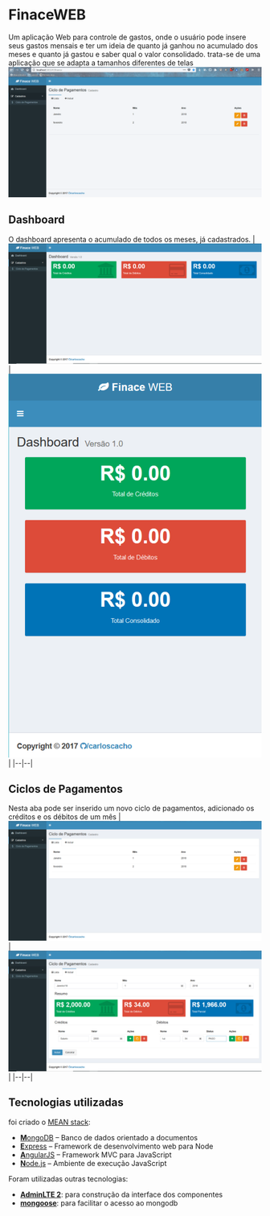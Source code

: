 # FinaceWEB

Um aplicação Web para controle de gastos, onde o usuário pode insere seus gastos mensais e ter um ideia de quanto já ganhou  no acumulado dos meses e quanto já gastou e saber qual o valor consolidado. 
trata-se de uma aplicação que se adapta a tamanhos diferentes de telas
![enter image description here](https://raw.githubusercontent.com/carloscacho/FinaceWeb/master/screen/gifteste.gif)
## Dashboard
O dashboard apresenta o acumulado de todos os meses, já cadastrados.
| ![enter image description here](https://raw.githubusercontent.com/carloscacho/FinaceWeb/master/screen/dash.png) | ![enter image description here](https://raw.githubusercontent.com/carloscacho/FinaceWeb/master/screen/resposivo.png) |
|--|--|

## Ciclos de Pagamentos
Nesta aba pode ser inserido um novo ciclo de pagamentos, adicionado os créditos e os débitos de um mês
| ![enter image description here](https://raw.githubusercontent.com/carloscacho/FinaceWeb/master/screen/lista.png) |  ![enter image description here](https://raw.githubusercontent.com/carloscacho/FinaceWeb/master/screen/incluir.png)|
|--|--|


## Tecnologias utilizadas
foi criado o [MEAN stack](http://mean.io/):

-   [**M**ongoDB](http://www.mongodb.org/) – Banco de dados orientado a documentos
-   [**E**xpress](http://expressjs.com/) – Framework de desenvolvimento web para Node
-   [**A**ngularJS](http://angularjs.org/) – Framework MVC para JavaScript
-   [**N**ode.js](http://nodejs.org/) – Ambiente de execução JavaScript

Foram utilizadas outras tecnologias:
 - **[AdminLTE 2](https://adminlte.io/themes/AdminLTE/)**: para construção da interface dos componentes
 - **[mongoose](http://mongoosejs.com/)**:  para facilitar o acesso ao mongodb